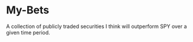 # My-Bets
A collection of publicly traded securities I think will outperform SPY over a given time period.
